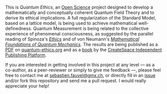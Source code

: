 This is *Quantum Ethics*, an [Open Science](http://en.wikipedia.org/wiki/Open_science) project designed to develop a mathematically and conceptually coherent Quantum Field Theory and to derive its ethical implications. A full regularization of the Standard Model, based on a lattice model, is being used to achieve mathematical well-definedness. Quantum Measurement is being related to the collective experience of phenomenal consciousness, as suggested by the parallel reading of Spinoza's [*Ethics*](http://www.gutenberg.org/ebooks/3800) and of von Neumann's [*Mathematical Foundations of Quantum Mechanics*](http://www.amazon.com/dp/0691028931). The results are being published as a [PDF](http://quantum-ethics.org/Quantum%20Ethics.php) on [quantum-ethics.org](http://quantum-ethics.org/) and as a [book](http://www.amazon.com/Quantum-Ethics-Spinozist-Interpretation-Theory/dp/1481811703/) by the [CreateSpace Independent Publishing Platform](https://www.createspace.com/).

If you are interested in getting involved in this project at any level — as a co-author, as a peer-reviewer or simply to give me feedback —, please feel free to contact me at sebastien.fauvel@gmx.ch, or directly fill in an [issue](https://github.com/quantum-ethics/quantum-ethics/issues) and/or fork this repository and send me a pull request. I would really appreciate your help!
